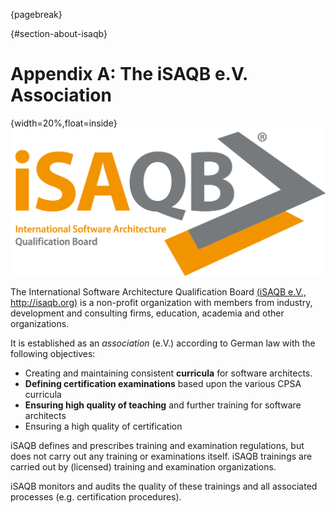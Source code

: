 
{pagebreak}

{#section-about-isaqb}
# Appendix A: The iSAQB e.V. Association

{width=20%,float=inside}
![](images/42-backmatter/isaqb-logo.png)

The International Software Architecture Qualification Board 
[(iSAQB e.V., http://isaqb.org)](http://isaqb.org) is a non-profit
organization with members from industry, development and consulting firms,
education, academia and other organizations.

It is established as an _association_ (e.V.) according to German law with the following objectives:

* Creating and maintaining consistent **curricula** for software architects.
* **Defining certification examinations** based upon the various CPSA curricula
* **Ensuring high quality of teaching** and further training for software architects
* Ensuring a high quality of certification

iSAQB defines and prescribes training and examination regulations, but does not carry out any training or examinations itself. iSAQB trainings are carried out by (licensed) training and examination organizations.

iSAQB monitors and audits the quality of these trainings and
all associated processes (e.g. certification procedures).

